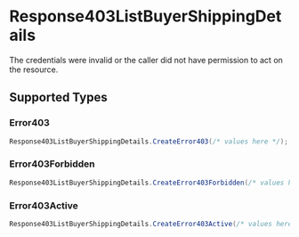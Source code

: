 # Response403ListBuyerShippingDetails

The credentials were invalid or the caller did not have permission to act on the resource.


## Supported Types

### Error403

```csharp
Response403ListBuyerShippingDetails.CreateError403(/* values here */);
```

### Error403Forbidden

```csharp
Response403ListBuyerShippingDetails.CreateError403Forbidden(/* values here */);
```

### Error403Active

```csharp
Response403ListBuyerShippingDetails.CreateError403Active(/* values here */);
```
